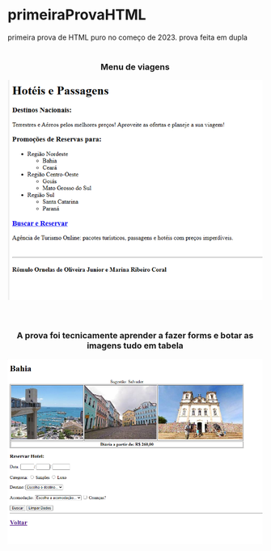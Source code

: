 # primeiraProvaHTML
primeira prova de HTML puro no começo de 2023. prova feita em dupla
<br>
<br>
<div align="center">
  <h3>Menu de viagens</h3>
  <img src="ImagensProva/1.png">
</div>
<br><br>
<div align="center">
  <h3>A prova foi tecnicamente aprender a fazer forms e botar as imagens tudo em tabela</h3>
  <img src="ImagensProva/2.png">
</div>

